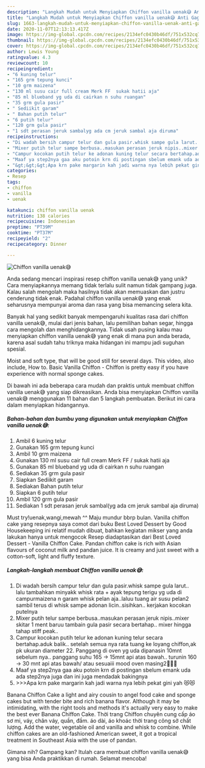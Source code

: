 ```yaml
---
description: "Langkah Mudah untuk Menyiapkan Chiffon vanilla uenak😅 Anti Gagal"
title: "Langkah Mudah untuk Menyiapkan Chiffon vanilla uenak😅 Anti Gagal"
slug: 1663-langkah-mudah-untuk-menyiapkan-chiffon-vanilla-uenak-anti-gagal
date: 2020-11-07T12:13:13.417Z
image: https://img-global.cpcdn.com/recipes/2134efc0430b46df/751x532cq70/chiffon-vanilla-uenak😅-foto-resep-utama.jpg
thumbnail: https://img-global.cpcdn.com/recipes/2134efc0430b46df/751x532cq70/chiffon-vanilla-uenak😅-foto-resep-utama.jpg
cover: https://img-global.cpcdn.com/recipes/2134efc0430b46df/751x532cq70/chiffon-vanilla-uenak😅-foto-resep-utama.jpg
author: Lewis Young
ratingvalue: 4.3
reviewcount: 10
recipeingredient:
- "6 kuning telur"
- "165 grm tepung kunci"
- "10 grm maizena"
- "130 ml susu cair full cream Merk FF  sukak hatii aja"
- "85 ml blueband yg uda di cairkan n suhu ruangan"
- "35 grm gula pasir"
- " Sediikit garam"
- " Bahan putih telur"
- "6 putih telur"
- "120 grm gula pasir"
- "1 sdt perasan jeruk sambalyg ada cm jeruk sambal aja diruma"
recipeinstructions:
- "Di wadah bersih campur telur dan gula pasir.whisk sampe gula larut.. lalu tambahkan minyakk whisk rata + ayak tepung terigu yg uda di campurmaizena n garam whisk pelan aja..laluu tuang air susu pelan2 sambil terus di whisk sampe adonan licin..sisihkan.. kerjakan kocokan putelnya"
- "Mixer putih telur sampe berbusa..masukan perasan jeruk nipis..mixer skitar 1 ment baruu tambain gula pasir secara bertahap.. mixer hingga tahap stiff peak.."
- "Campur kocokan putih telur ke adonan kuning telur secara bertahap.aduk balik.. setelah semua nya rata tuang ke loyang chiffon,ak pk ukuran diameter 22. Panggang di oven yg uda dipanasin 10mnt sebelum nya.. panggang suhu 165 -&gt; 15mnt api atas bawah.. turunin 160 -&gt; 30 mnt api atas bawah/ atau sesuaiii mood oven masing2🤣🤣🤣"
- "Maaf ya step2nya gaa aku potoin krn di postingan sbelum emank uda ada step2nya juga dan ini juga mendadak bakingnya"
- "&gt;&gt;&gt;Apa krn pake margarin kah jadi warna nya lebih pekat gini yah 😻😻"
categories:
- Resep
tags:
- chiffon
- vanilla
- uenak

katakunci: chiffon vanilla uenak 
nutrition: 138 calories
recipecuisine: Indonesian
preptime: "PT39M"
cooktime: "PT37M"
recipeyield: "2"
recipecategory: Dinner

---
```



![Chiffon vanilla uenak😅](https://img-global.cpcdn.com/recipes/2134efc0430b46df/751x532cq70/chiffon-vanilla-uenak😅-foto-resep-utama.jpg)

Anda sedang mencari inspirasi resep chiffon vanilla uenak😅 yang unik? Cara menyiapkannya memang tidak terlalu sulit namun tidak gampang juga. Kalau salah mengolah maka hasilnya tidak akan memuaskan dan justru cenderung tidak enak. Padahal chiffon vanilla uenak😅 yang enak seharusnya mempunyai aroma dan rasa yang bisa memancing selera kita.

Banyak hal yang sedikit banyak mempengaruhi kualitas rasa dari chiffon vanilla uenak😅, mulai dari jenis bahan, lalu pemilihan bahan segar, hingga cara mengolah dan menghidangkannya. Tidak usah pusing kalau mau menyiapkan chiffon vanilla uenak😅 yang enak di mana pun anda berada, karena asal sudah tahu triknya maka hidangan ini mampu jadi suguhan spesial.

Moist and soft type, that will be good still for several days. This video, also include, How to. Basic Vanilla Chiffon - Chiffon is pretty easy if you have experience with normal sponge cakes.


Di bawah ini ada beberapa cara mudah dan praktis untuk membuat chiffon vanilla uenak😅 yang siap dikreasikan. Anda bisa menyiapkan Chiffon vanilla uenak😅 menggunakan 11 bahan dan 5 langkah pembuatan. Berikut ini cara dalam menyiapkan hidangannya.

<!--inarticleads1-->

##### Bahan-bahan dan bumbu yang digunakan untuk menyiapkan Chiffon vanilla uenak😅:

1. Ambil 6 kuning telur
1. Gunakan 165 grm tepung kunci
1. Ambil 10 grm maizena
1. Gunakan 130 ml susu cair full cream Merk FF / sukak hatii aja
1. Gunakan 85 ml blueband yg uda di cairkan n suhu ruangan
1. Sediakan 35 grm gula pasir
1. Siapkan  Sediikit garam
1. Sediakan  Bahan putih telur
1. Siapkan 6 putih telur
1. Ambil 120 grm gula pasir
1. Sediakan 1 sdt perasan jeruk sambal(yg ada cm jeruk sambal aja diruma)


Must try!uenak,wangi,mewah ^^ Maju mundur bbrp bulan. Vanilla chiffon cake yang resepnya saya comot dari buku Best Loved Dessert by Good Housekeeping ini relatif mudah dibuat, bahkan kegiatan mikser yang anda lakukan hanya untuk mengocok Resep diadaptasikan dari Best Loved Dessert - Vanilla Chiffon Cake. Pandan chiffon cake is rich with Asian flavours of coconut milk and pandan juice. It is creamy and just sweet with a cotton-soft, light and fluffy texture. 

<!--inarticleads2-->

##### Langkah-langkah membuat Chiffon vanilla uenak😅:

1. Di wadah bersih campur telur dan gula pasir.whisk sampe gula larut.. lalu tambahkan minyakk whisk rata + ayak tepung terigu yg uda di campurmaizena n garam whisk pelan aja..laluu tuang air susu pelan2 sambil terus di whisk sampe adonan licin..sisihkan.. kerjakan kocokan putelnya
1. Mixer putih telur sampe berbusa..masukan perasan jeruk nipis..mixer skitar 1 ment baruu tambain gula pasir secara bertahap.. mixer hingga tahap stiff peak..
1. Campur kocokan putih telur ke adonan kuning telur secara bertahap.aduk balik.. setelah semua nya rata tuang ke loyang chiffon,ak pk ukuran diameter 22. Panggang di oven yg uda dipanasin 10mnt sebelum nya.. panggang suhu 165 -&gt; 15mnt api atas bawah.. turunin 160 -&gt; 30 mnt api atas bawah/ atau sesuaiii mood oven masing2🤣🤣🤣
1. Maaf ya step2nya gaa aku potoin krn di postingan sbelum emank uda ada step2nya juga dan ini juga mendadak bakingnya
1. &gt;&gt;&gt;Apa krn pake margarin kah jadi warna nya lebih pekat gini yah 😻😻


Banana Chiffon Cake a light and airy cousin to angel food cake and sponge cakes but with tender bite and rich banana flavor. Although it may be intimidating, with the right tools and methods it&#39;s actually very easy to make the best ever Banana Chiffon Cake. Thời trang Chiffon chuyên cung cấp áo sơ mi, váy, chân váy, quần, đầm. áo dài, áo khoác thời trang công sở chất lượng. Add the water, vegetable oil and vanilla and whisk to combine. While chiffon cakes are an old-fashioned American sweet, it got a tropical treatment in Southeast Asia with the use of pandan. 

Gimana nih? Gampang kan? Itulah cara membuat chiffon vanilla uenak😅 yang bisa Anda praktikkan di rumah. Selamat mencoba!
